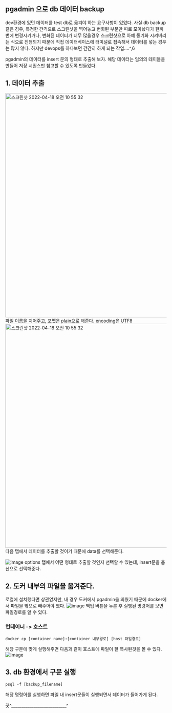 ## pgadmin 으로 db 데이터 backup

dev환경에 있던 데이터를 test db로 옮겨야 하는 요구사항이 있었다. 
사실 db backup 같은 경우, 특정한 간격으로 스크린샷을 찍어놓고 변화된 부분만 따로 모아놨다가 한꺼번에 변경시키거나, 변화된 데이터가 너무 많을경우 스크린샷으로 아예 동기화 시켜버리는 식으로 진행되기 때문에
직접 데이터베이스에 터미널로 접속해서 데이터를 넣는 경우는 많지 않다. 하지만 devops를 하다보면 간간히 하게 되는 작업....^,6

pgadmin의 데이터를 insert 문의 형태로 추출해 보자.
해당 데이터는 임의의 테이블을 만들어 저장 시퀀스만 참고할 수 있도록 만들었다. 

## 1. 데이터 추출

<img width="699" alt="스크린샷 2022-04-18 오전 10 55 32" src="https://user-images.githubusercontent.com/45115557/163847632-2ed3147e-4577-4305-b904-947d53580c9b.png">
파일 이름을 지어주고, 포멧은 plain으로 해준다. encoding은 UTF8


<img width="699" alt="스크린샷 2022-04-18 오전 10 55 32" src="https://user-images.githubusercontent.com/45115557/163847656-21d2dc19-420e-4f3d-81cd-8d65b1df4456.png">
다음 탭에서 데이터를 추출할 것이기 때문에 data를 선택해준다. 

![image](https://user-images.githubusercontent.com/45115557/163847672-326db2e9-d882-439a-92eb-c0be11c6b1e8.png)
options 탭에서 어떤 형태로 추출할 것인지 선택할 수 있는데, insert문을 옵션으로 선택해준다. 


## 2. 도커 내부의 파일을 옮겨준다.

로컬에 설치했다면 상관없지만, 내 경우 도커에서 pgadmin을 띄웠기 때문에 docker에서 파일을 밖으로 빼주어야 했다. 
![image](https://user-images.githubusercontent.com/45115557/163848293-77aeb2ab-b397-4bff-ad85-9f8a3e17d79e.png)
백업 버튼을 누른 후 실행된 명령어를 보면 파일경로를 알 수 있다. 

### 컨테이너 -> 호스트
```
docker cp [container name]:[container 내부경로] [host 파일경로]
```


해당 구문에 맞게 실행해주면 다음과 같이 호스트에 파일이 잘 복사된것을 볼 수 있다. 
![image](https://user-images.githubusercontent.com/45115557/163848702-d25f978e-3917-42b0-9a99-d93733591a59.png)


## 3. db 환경에서 구문 실행
```
psql -f [backup_filename]
```

해당 명령어를 실행하면 파일 내 insert문들이 실행되면서 데이터가 들어가게 된다. 

끗^___________________________^

